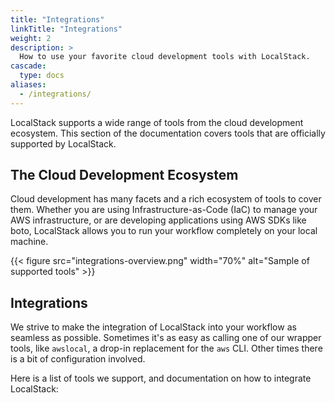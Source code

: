 ```yaml
---
title: "Integrations"
linkTitle: "Integrations"
weight: 2
description: >
  How to use your favorite cloud development tools with LocalStack.
cascade:
  type: docs
aliases:
  - /integrations/
---
```


LocalStack supports a wide range of tools from the cloud development ecosystem.
This section of the documentation covers tools that are officially supported by LocalStack.

## The Cloud Development Ecosystem

Cloud development has many facets and a rich ecosystem of tools to cover them.
Whether you are using Infrastructure-as-Code (IaC) to manage your AWS infrastructure,
or are developing applications using AWS SDKs like boto, LocalStack allows you to run your workflow completely on your local machine.

{{< figure src="integrations-overview.png" width="70%" alt="Sample of supported tools" >}}

## Integrations

We strive to make the integration of LocalStack into your workflow as seamless as possible.
Sometimes it's as easy as calling one of our wrapper tools, like `awslocal`, a drop-in replacement for the `aws` CLI.
Other times there is a bit of configuration involved.

Here is a list of tools we support, and documentation on how to integrate LocalStack:
